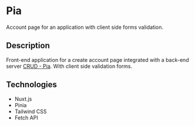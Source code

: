 # Pia

Account page for an application with client side forms validation.

## Description

Front-end application for a create account page integrated with a back-end server <a href="https://github.com/ricierirossi/crud-pia">CRUD - Pia</a>. With client side validation forms.

## Technologies

-   Nuxt.js
-   Pinia
-   Tailwind CSS
-   Fetch API
